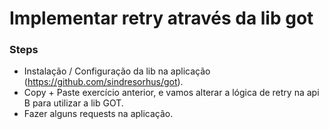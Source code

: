 # Implementar retry através da lib got

### Steps
* Instalação / Configuração da lib na aplicação (https://github.com/sindresorhus/got).
* Copy + Paste exercício anterior, e vamos alterar a lógica de retry na api B para utilizar a lib GOT.
* Fazer alguns requests na aplicação.